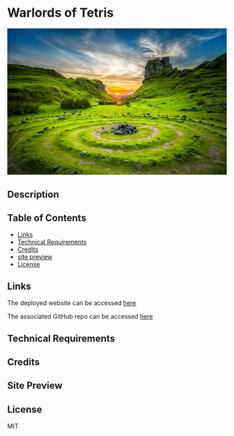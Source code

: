 # Warlords of Tetris

![Welcome To Warlords](./client/public/img/scapePic.jpg)

## Description


## Table of Contents

- [Links](#links)
- [Technical Requirements](#technicalrequirements)
- [Credits](#credits)
- [site preview](#sitepreview)
- [License](#license)

  


 <a id="links"></a>

## Links
The deployed website can be accessed [here](https://warlordsoftraetoria-a6c327028c9d.herokuapp.com/)

The associated GitHub repo can be accessed [here](https://github.com/kylatae/tcg)

<a id="technicalrequirements"></a>

## Technical Requirements

  <a id="credits"></a>

## Credits

 <a id="sitepreview"></a>

## Site Preview

  <a id="license"></a>

## License
MIT 